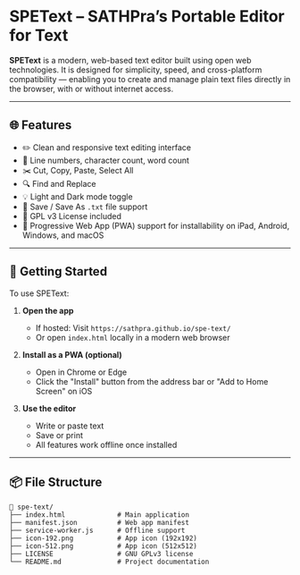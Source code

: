 # SPEText – SATHPra’s Portable Editor for Text

**SPEText** is a modern, web-based text editor built using open web technologies. It is designed for simplicity, speed, and cross-platform compatibility — enabling you to create and manage plain text files directly in the browser, with or without internet access.

---

## 🌐 Features

- ✏️ Clean and responsive text editing interface
- 🔢 Line numbers, character count, word count
- ✂️ Cut, Copy, Paste, Select All
- 🔍 Find and Replace
- 💡 Light and Dark mode toggle
- 💾 Save / Save As `.txt` file support
- 📜 GPL v3 License included
- 📲 Progressive Web App (PWA) support for installability on iPad, Android, Windows, and macOS

---

## 🚀 Getting Started

To use SPEText:

1. **Open the app**  
   - If hosted: Visit `https://sathpra.github.io/spe-text/`
   - Or open `index.html` locally in a modern web browser

2. **Install as a PWA (optional)**  
   - Open in Chrome or Edge
   - Click the "Install" button from the address bar or "Add to Home Screen" on iOS

3. **Use the editor**
   - Write or paste text
   - Save or print
   - All features work offline once installed

---

## 📦 File Structure

```plaintext
📁 spe-text/
├── index.html             # Main application
├── manifest.json          # Web app manifest
├── service-worker.js      # Offline support
├── icon-192.png           # App icon (192x192)
├── icon-512.png           # App icon (512x512)
├── LICENSE                # GNU GPLv3 license
└── README.md              # Project documentation
